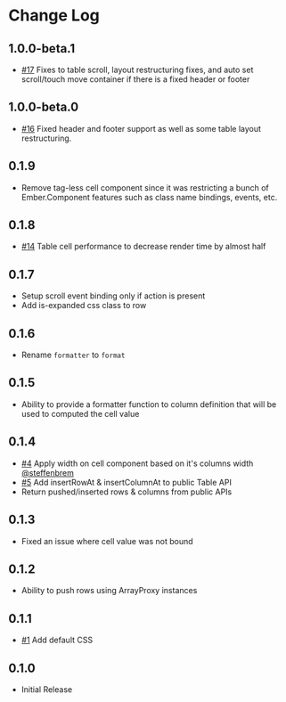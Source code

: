 # Change Log

## 1.0.0-beta.1
- [#17](https://github.com/offirgolan/ember-light-table/pull/17) Fixes to table scroll, layout restructuring fixes, and auto set scroll/touch move container if there is a fixed header or footer

## 1.0.0-beta.0
- [#16](https://github.com/offirgolan/ember-light-table/pull/16) Fixed header and footer support as well as some table layout restructuring.

## 0.1.9
- Remove tag-less cell component since it was restricting a bunch of Ember.Component features such as class name bindings, events, etc.

## 0.1.8
- [#14](https://github.com/offirgolan/ember-light-table/pull/14) Table cell performance to decrease render time by almost half

## 0.1.7
- Setup scroll event binding only if action is present
- Add is-expanded css class to row

## 0.1.6
- Rename `formatter` to `format`

## 0.1.5
- Ability to provide a formatter function to column definition that will be used to computed the cell value

## 0.1.4
- [#4](https://github.com/offirgolan/ember-light-table/pull/4) Apply width on cell component based on it's columns width [@steffenbrem](https://github.com/steffenbrem)
- [#5](https://github.com/offirgolan/ember-light-table/issues/5) Add insertRowAt & insertColumnAt to public Table API
- Return pushed/inserted rows & columns from public APIs

## 0.1.3
- Fixed an issue where cell value was not bound

## 0.1.2
- Ability to push rows using ArrayProxy instances

## 0.1.1
- [#1](https://github.com/offirgolan/ember-light-table/issues/1) Add default CSS

## 0.1.0
- Initial Release
